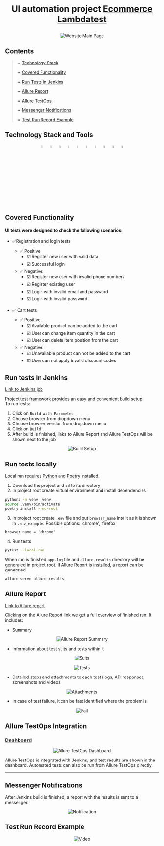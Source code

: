 # <p align="center"> UI automation project <a href="https://ecommerce-playground.lambdatest.io"> Ecommerce Lambdatest </a></p>
<p align="center">
    <img title="Website Main Page" src="media/homepage.png">
</p>

## Contents

> ➠ [Technology Stack](#technology-stack)
>
> ➠ [Covered Functionality](#covered-functionality)
>
> ➠ [Run Tests in Jenkins](#run-tests-in-jenkins)
>
> ➠ [Allure Report](#allure-report)
>
> ➠ [Allure TestOps](#allure-testops-integration)
>
> ➠ [Messenger Notifications](#messenger-notifications)
>
> ➠ [Test Run Record Example](#test-run-record-example)

## Technology Stack and Tools
<p  align="center">
    <code><img width="5%" title="Python" src="media/icons/python.svg"></code>
    <code><img width="5%" title="Pytest" src="media/icons/pytest.svg"></code>
    <code><img width="5%" title="Selene" src="media/icons/selene.png"></code>
    <code><img width="5%" title="Selenium" src="media/icons/selenium.png"></code>
    <code><img width="5%" title="Jenkins" src="media/icons/jenkins.svg"></code>
    <code><img width="5%" title="Selenoid" src="media/icons/selenoid.svg"></code>
    <code><img width="5%" title="Allure Report" src="media/icons/allure.svg"></code>
    <code><img width="5%" title="Allure TestOps" src="media/icons/allure_testops.svg"></code>
    <code><img width="5%" title="PyCharm" src="media/icons/pycharm.svg"></code>
    <code><img width="5%" title="Poetry" src="media/icons/poetry.svg"></code>
</p>

## Covered Functionality 
#### UI tests were designed to check the following scenarios:

* ✅Registration and login tests
  * ✅ Positive:
    * ☑️ Register new user with valid data
    * ☑️ Successful login
  * ✅ Negative:
    * ☑️ Register new user with invalid phone numbers
    * ☑️ Register existing user
    * ☑️ Login with invalid email and password
    * ☑️ Login with invalid password

* ✅ Cart tests
  * ✅ Positive:
    * ☑️ Available product can be added to the cart
    * ☑️ User can change item quantity in the cart
    * ☑️ User can delete item position from the cart
  * ✅ Negative:
    * ☑️ Unavailable product can not be added to the cart
    * ☑️ User can not apply invalid discount codes


## Run tests in Jenkins
[Link to Jenkins job](https://jenkins.autotests.cloud/job/alz-ecommerce-testlambda/) 

Project test framework provides an easy and convenient build setup.  
To run tests:
1. Click on `Build with Parametes`
2. Choose browser from dropdown menu
3. Choose browser version from dropdown menu
4. Click on `Build`
5. After build is finished, links to Allure Report and Allure TestOps will be shown next to the job
<p align="center">
<img title="Build Setup" src="media/setup.png">
</p> 

## Run tests locally

Local run requires [Python](https://www.python.org/downloads/release/python-3126/)
and [Poetry](https://python-poetry.org/docs/#installation) installed.

1. Download the project and `cd` to its directory
2. In project root create virtual environment and install dependencies

```bash
python3 -m venv .venv
source .venv/bin/activate
poetry install --no-root
```

3. In project root create `.env` file and put `browser_name` into it as it is shown in `.env_example`.
Possible options: 'chrome', 'firefox'

```nano
browser_name = 'chrome'
```

4. Run tests

```bash
pytest --local-run
```

When run is finished `app.log` file and `allure-results` directory will be generated in project root. If Allure Report is [installed](https://allurereport.org/docs/install/), a report can be generated
```bash
allure serve allure-results
```

## Allure Report

[Link to Allure report](https://jenkins.autotests.cloud/job/alz-ecommerce-testlambda/60/allure/)

Clicking on the Allure Report link we get a full overview of finished run.
It includes:
- Summary
<p align="center">
    <img title="Allure Report Summary" src="media/overview.png">
</p> 

- Information about test suits and tests within it
<p align="center">
    <img title="Suits" src="media/suits.png">
</p>
<p align="center">
    <img title="Tests" src="media/tests.png">
</p>

- Detailed steps and attachments to each test (logs, API responses, screenshots and videos)
<p align="center">
    <img title="Attachments" src="media/attachments.png">
</p>  

- In case of test failure, it can be fast identified where the problem is
<p align="center">
    <img title="Fail" src="media/fail.png">
</p> 

## Allure TestOps Integration
###  [Dashboard](https://allure.autotests.cloud/project/4542/dashboards)
<p align="center">
    <img title="Allure TestOps Dashboard" src="media/testops_dashboard.png">
</p>

Allure TestOps is integrated with Jenkins, and test results are shown in the dashboard. Automated tests can also be run from Allure TestOps directly. 

---

## Messenger Notifications
After Jenkins build is finished, a report with the results is sent to a messenger.
<p align="center">
    <img title="Notification" src="media/notification.png">
</p>

## Test Run Record Example
<p align="center">
    <img title="Video" src="media/create_acc.gif">
</p>